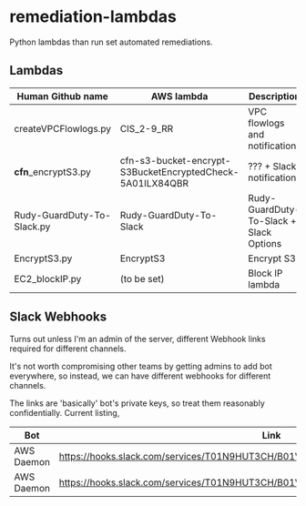 # remediation-lambdas
Python lambdas than run set automated remediations.

## Lambdas

Human Github name | AWS lambda | Description
---- | ---- | ----
createVPCFlowlogs.py | CIS_2-9_RR | VPC flowlogs and notifications
**cfn**_encryptS3.py | cfn-s3-bucket-encrypt-S3BucketEncryptedCheck-5A01ILX84QBR | ??? + Slack notifications
Rudy-GuardDuty-To-Slack.py | Rudy-GuardDuty-To-Slack | Rudy-GuardDuty-To-Slack + Slack Options
EncryptS3.py | EncryptS3 | Encrypt S3
EC2_blockIP.py | (to be set) | Block IP lambda

## Slack Webhooks

Turns out unless I'm an admin of the server, different Webhook links required for different channels. 

It's not worth compromising other teams by getting admins to add bot everywhere, so instead, we can have different webhooks for different channels.

The links are 'basically' bot's private keys, so treat them reasonably confidentially. Current listing,

Bot | Link | Channel 
---- | ---- | ----
AWS Daemon | https://hooks.slack.com/services/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 | team1
AWS Daemon | https://hooks.slack.com/services/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 | rudy-guardduty
